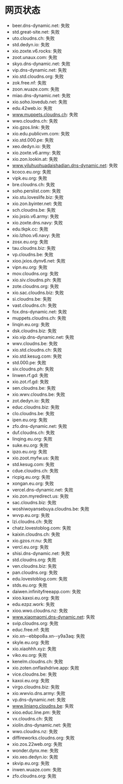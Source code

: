 # 网页状态
- beer.dns-dynamic.net: 失败
- std.great-site.net: 失败
- uto.cloudns.ch: 失败
- std.dedyn.io: 失败
- xio.zoxte.v6.rocks: 失败
- zoot.unaux.com: 失败
- skyo.dns-dynamic.net: 失败
- vip.dns-dynamic.net: 失败
- xio.std.cloudns.org: 失败
- zok.free.nf: 失败
- zoon.wuaze.com: 失败
- miao.dns-dynamic.net: 失败
- xio.soho.lovedub.net: 失败
- edu.42web.io: 失败
- www.muppets.cloudns.ch: 失败
- wwo.cloudns.ch: 失败
- xio.gzos.link: 失败
- xio.edu.publicvm.com: 失败
- xio.std.000.pe: 失败
- xeo.dedyn.io: 失败
- xio.zoxte.v6.army: 失败
- xio.zon.lookin.at: 失败
- www.yiluhuohuadaishadian.dns-dynamic.net: 失败
- kcoco.eu.org: 失败
- vipk.eu.org: 失败
- bre.cloudns.ch: 失败
- soho.perslist.com: 失败
- xio.stu.loveslife.biz: 失败
- xio.zon.byinter.net: 失败
- sch.cloudns.be: 失败
- xio.jxsio.v6.army: 失败
- xio.zoxte.dns.navy: 失败
- edu.tkpk.cc: 失败
- xio.lzhoo.v6.navy: 失败
- zosx.eu.org: 失败
- tau.cloudns.biz: 失败
- vp.cloudns.be: 失败
- xioo.jxios.dynv6.net: 失败
- vipn.eu.org: 失败
- mov.cloudns.org: 失败
- xio.siv.cloudns.ph: 失败
- zote.cloudns.org: 失败
- xio.sac.cloudns.biz: 失败
- si.cloudns.be: 失败
- vast.cloudns.ch: 失败
- fox.dns-dynamic.net: 失败
- muppets.cloudns.ch: 失败
- linqin.eu.org: 失败
- dsk.cloudns.biz: 失败
- xio.vip.dns-dynamic.net: 失败
- wwv.cloudns.be: 失败
- xio.std.cloudns.ch: 失败
- xio.std.kesug.com: 失败
- std.000.pe: 失败
- siv.cloudns.ph: 失败
- linwen.rf.gd: 失败
- xio.zot.rf.gd: 失败
- sen.cloudns.be: 失败
- xio.wwv.cloudns.be: 失败
- zot.dedyn.io: 失败
- educ.cloudns.biz: 失败
- clo.cloudns.be: 失败
- ipen.eu.org: 失败
- zfo.dns-dynamic.net: 失败
- duf.cloudns.ch: 失败
- linqing.eu.org: 失败
- suke.eu.org: 失败
- ipzo.eu.org: 失败
- xio.zoot.myfw.us: 失败
- std.kesug.com: 失败
- cdue.cloudns.ch: 失败
- ricpig.eu.org: 失败
- xongan.eu.org: 失败
- vercel.dns-dynamic.net: 失败
- xio.zon.myredirect.us: 失败
- sac.cloudns.biz: 失败
- woshiwoyansebuya.cloudns.be: 失败
- wvvp.eu.org: 失败
- lzi.cloudns.ch: 失败
- chatz.lovestoblog.com: 失败
- kaixin.cloudns.ch: 失败
- xio.gzos.rr.nu: 失败
- vercl.eu.org: 失败
- shisi.dns-dynamic.net: 失败
- std.cloudns.org: 失败
- ven.cloudns.biz: 失败
- pan.cloudns.org: 失败
- edu.lovestoblog.com: 失败
- stds.eu.org: 失败
- daiwen.infinityfreeapp.com: 失败
- xioo.kaxoi.eu.org: 失败
- edu.ezpz.work: 失败
- xioo.wwo.cloudns.nz: 失败
- www.xiaomaomi.dns-dynamic.net: 失败
- svip.cloudns.org: 失败
- educ.free.nf: 失败
- xio.xn--ebbpo8a.xn--y9a3aq: 失败
- skyle.eu.org: 失败
- xio.xiaohhh.xyz: 失败
- viko.eu.org: 失败
- kenelm.cloudns.ch: 失败
- xio.zoten.onflashdrive.app: 失败
- vice.cloudns.be: 失败
- kaxoi.eu.org: 失败
- virgo.cloudns.biz: 失败
- xio.wwvio.dns.army: 失败
- vp.dns-dynamic.net: 失败
- www.liniang.cloudns.be: 失败
- xioo.educ.line.pm: 失败
- vx.cloudns.ch: 失败
- xiolin.dns-dynamic.net: 失败
- wwo.cloudns.nz: 失败
- diffireworks.cloudns.org: 失败
- xio.zos.22web.org: 失败
- wonder.dynx.me: 失败
- xio.xeo.dedyn.io: 失败
- skvip.eu.org: 失败
- inwen.wuaze.com: 失败
- zfo.cloudns.org: 失败
